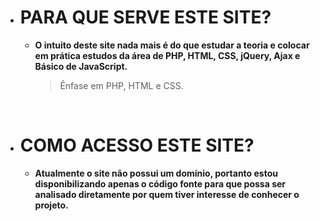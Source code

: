 <ul>
    <li>
        <h1>PARA QUE SERVE ESTE SITE?</h1>
    </li>
    <ul>
        <li>
            <strong>O intuito deste site nada mais é do que estudar a teoria e colocar em prática estudos da área de PHP, HTML, CSS, jQuery, Ajax e Básico de JavaScript.</strong>
            <blockquote>Ênfase em PHP, HTML e CSS.</blockquote>
        </li>
    </ul>
    <br>
    <li>
        <h1>COMO ACESSO ESTE SITE?</h1>
    </li>
    <ul>
        <li>
            <strong>Atualmente o site não possui um domínio, portanto estou disponibilizando apenas o código fonte para que possa ser analisado diretamente por quem tiver interesse de conhecer o projeto.</strong>
        </li>
    </ul>
</ul>

